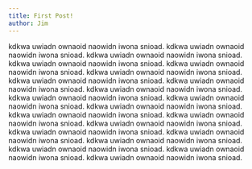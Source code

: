 ```yaml
---
title: First Post!
author: Jim
---
```

kdkwa uwiadn ownaoid naowidn iwona snioad. kdkwa uwiadn ownaoid naowidn iwona snioad. kdkwa uwiadn ownaoid naowidn iwona snioad. kdkwa uwiadn ownaoid naowidn iwona snioad. kdkwa uwiadn ownaoid naowidn iwona snioad. kdkwa uwiadn ownaoid naowidn iwona snioad. kdkwa uwiadn ownaoid naowidn iwona snioad. 
kdkwa uwiadn ownaoid naowidn iwona snioad. kdkwa uwiadn ownaoid naowidn iwona snioad. kdkwa uwiadn ownaoid naowidn iwona snioad. kdkwa uwiadn ownaoid naowidn iwona snioad. kdkwa uwiadn ownaoid naowidn iwona snioad. kdkwa uwiadn ownaoid naowidn iwona snioad. kdkwa uwiadn ownaoid naowidn iwona snioad. 
kdkwa uwiadn ownaoid naowidn iwona snioad. kdkwa uwiadn ownaoid naowidn iwona snioad. kdkwa uwiadn ownaoid naowidn iwona snioad. kdkwa uwiadn ownaoid naowidn iwona snioad. kdkwa uwiadn ownaoid naowidn iwona snioad. kdkwa uwiadn ownaoid naowidn iwona snioad. kdkwa uwiadn ownaoid naowidn iwona snioad. 